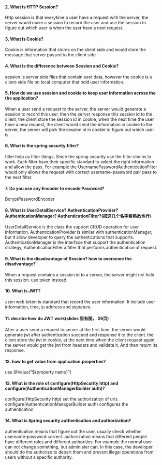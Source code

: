 #### 2.  What is HTTP Session?
Http session is that everytime a user have a request with the server, 
the server would make a session to record the user and use the session to figure out which user is when the user have a next request.
#### 3.  What is Cookie?
Cookie is information that stores on the client side and would store the message that server passed to the client side
#### 4.  What is the difference between Session and Cookie?
session is server side files that contain user data, however the cookie is a client-side file on local computer that hold user information.
#### 5.  How do we use session and cookie to keep user information across the the application?
When a user send a request to the server, the server would generate a session to record this user,
then the server response this session id to the client,
the client store the session id in cookie,
when the next time the user have a new request, the client would send the information in cookie to the server,
the server will pick the session id in cookie to figure out which user is.
#### 6.  What is the spring security filter?
filter help us filter things. Since the spring security use the filter chains to work. Each filter have their specific standard to select the right information and allow the pass.
For example the UsernamePasswordAuthenticationFilter would only allows the request with correct username-password pair pass to the next filter.
#### 7. Do you use any Encoder to encode Password?
BcryptPasswordEncoder

#### 8.  What is UserDetailService? AuthenticationProvider?AuthenticationManager? AuthenticationFilter?(把这几个名字看熟悉也行)
UserDetailService is the class the support CRUD operation for user information.
AuthenticationProvider is similar with authenticationManager, but it allow developer to query the authentications that supports.
AuthenticationManager is the interface that support the authentication strategy,
AuthenticationFilter a filter that performs authentication of request.

#### 9.  What is the disadvantage of Session? how to overcome the disadvantage?
When a request contains a session id to a server, the server might not hold this session.
use token instead.
#### 10. What is JWT?
Json web token is standard that record the user information. It include user information, time, ip address and signature.
#### 11. decribe how do JWT work(slides 里有图， 26页)
After a user send a request to server at the first time. the server would generate jwt after authentication succeed and response it to the client.
the client store the jwt in cookie, at the next time when the client request again, the server would get the jwt from headers and validate it.
And then return its response.
#### 12. how to get value from application.properties?
use @Value("${property name}")

#### 13. What is the role of configure(HttpSecurity http) and configure(AuthenticationManagerBuilder auth)?
configure(HttpSecurity http) set the authorization of urls.
configure(AuthenticationManagerBuilder auth) configures the authentication
#### 14. What is Spring security authentication and authorization?
authentication means that figure out the user, usually check whether username-password correct.
authorization means that different people have different roles and different authorities. 
For example the normal user can not change something, but administer can.
In this case, the developer should do the authorize to depart them and prevent illegal operations from users without a specific authority.

 